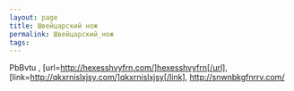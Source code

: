 ```yaml
---
layout: page
title: Швейцарский нож
permalink: Швейцарский_нож
tags: 
---
```

PbBvtu , [url=http://hexesshvyfrn.com/]hexesshvyfrn[/url], [link=http://qkxrnislxjsy.com/]qkxrnislxjsy[/link], http://snwnbkgfnrrv.com/